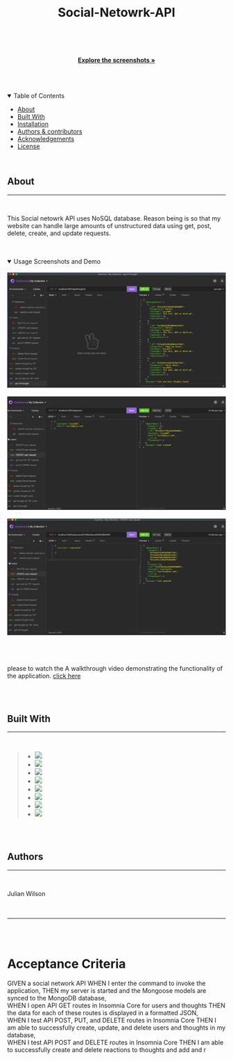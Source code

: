   <br/>
  
  <div align="center">
  
  
  <h1> Social-Netowrk-API <br> 
</h1>
</p>

  <br/>
  <br/>
  <br/>
  
  <a href="#about"><strong>Explore the screenshots »</strong></a>
  <br/>
  <br/>
  
  </div>
  
  
  
  <div align="center">
  <br/>
  
  
    
  </div>
  
  <br/>
  
  <details open="open">
  <summary>Table of Contents</summary>
  
  - [About](#about)
  - [Built With](#built-with)
  - [Installation](#installation)
  - [Authors & contributors](#authors--contributors)
  - [Acknowledgements](#Acknowledgements)
  - [License](#License) 
  
  </details>  
  
  <br/>
  
  ## About
  ---

  <br/>

 
 This Social netowrk API uses NoSQL database.
 Reason being is so that my website can handle large amounts of unstructured data using get, post, delete, create, and update requests.
  

  <br/>
  <br/>

  <details open="open">
  <summary>Usage Screenshots and Demo</summary>

  <br/> 
  
  <img src="img/img1.png"/> 
  <br/>
  <br/>
  <img src="img/img2.png"/>
  <br/>
  <br/>
  <img src="img/img3.png">
   <br/>
  <br/>

  <br>
  <br>

please to watch the A walkthrough video demonstrating the functionality of the application. <a href= "https://www.awesomescreenshot.com/video/5843629?key=2c842b64bdc9fcb48bc667e0f1c74337">click here </a>

  </details>
  
  <br/>
  <br/>
  
  
  ## Built With
  ---

  <br/>

> - <a href="https://developer.mozilla.org/en-US/docs/Mozilla/Add-ons/WebExtensions/API"> <img src="https://img.shields.io/badge/javascript-yellow" /></a>
> - <a href="https://nodejs.org/en/"><img src="https://img.shields.io/badge/node-red" /></a>
> - <a href="https://www.tutorialspoint.com/nodejs/nodejs_express_framework.htm"><img src="https://img.shields.io/badge/express-orange" /></a>
> - <a href="https://www.w3schools.com/js/js_es6.asp"><img src="https://img.shields.io/badge/ES6-lime" /></a>
> - <a href="https://www.mongodb.com/cloud/atlas?utm_content=rlsapostreg&utm_source=google&utm_campaign=gs_americas_uscan_search_brand_dsa_atlas_desktop_rlsa_postreg&utm_term=&utm_medium=cpc_paid_search&utm_ad=b&utm_ad_campaign_id=14383025495&gclid=CjwKCAjwk6-LBhBZEiwAOUUDpww0EpkTeYb11Uw-kVurCLgMTZjLsGmF64bDYHDknFJMT9kHVODw2xoCVXgQAvD_BwE"><img src="https://img.shields.io/badge/MongoDb-blue" /></a>
> - <a href="https://www.npmjs.com/package/mongoose"><img src="https://img.shields.io/badge/mongoose-lightblue" /></a>
> - <a href="https://www.npmjs.com/package/validator"><img src="https://img.shields.io/badge/validator-purple" /></a>
> - <a href="https://www.npmjs.com/package/nodemon"><img src="https://img.shields.io/badge/nodemon-green" /></a>


  <br/>
  <br/>
  

  
  
  ##  Authors
  ---

  <br/>
   
Julian Wilson  
  <br/>
  <br/>
  
 

---

  <br/>
  <br/>
  
 

# Acceptance Criteria
GIVEN a social network API
WHEN I enter the command to invoke the application,
THEN my server is started and the Mongoose models are synced to the MongoDB database,<br/>
WHEN I open API GET routes in Insomnia Core for users and thoughts
THEN the data for each of these routes is displayed in a formatted JSON, <br/>
WHEN I test API POST, PUT, and DELETE routes in Insomnia Core
THEN I am able to successfully create, update, and delete users and thoughts in my database,
<br/>
WHEN I test API POST and DELETE routes in Insomnia Core
THEN I am able to successfully create and delete reactions to thoughts and add and r